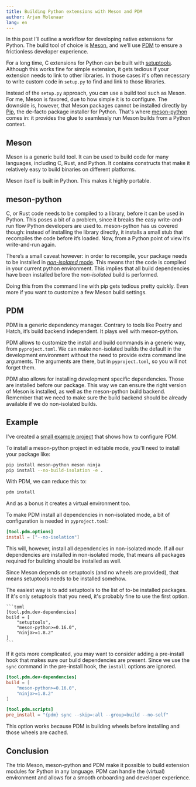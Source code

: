 ```yaml
---
title: Building Python extensions with Meson and PDM
author: Arjan Molenaar
lang: en
---
```


In this post I’ll outline a workflow for developing native extensions for Python. The build tool of choice is
[Meson](http://mesonbuild.com/), and we’ll use [PDM](https://pdm-project.org) to ensure a frictionless developer
experience.

For a long time, C extensions for Python can be built with
[setuptools](https://setuptools.pypa.io/en/latest/userguide/ext_modules.html). Although this works fine for simple
extension, it gets tedious if your extension needs to link to other libraries. In those cases it's often necessary to
write custom code in `setup.py` to find and link to those libraries.

<!--break-->

Instead of the `setup.py` approach, you can use a build tool such as Meson. For me, Meson is favored, due to how simple
it is to configure. The downside is, however, that Meson packages cannot be installed directly by
[Pip](https://pip.pypa.io/), the de-facto package installer for Python. That's where
[meson-python](https://mesonbuild.com/meson-python/) comes in: it provides the glue to seamlessly run Meson builds from
a Python context.

## Meson

Meson is a generic build tool. It can be used to build code for many languages, including C, Rust, and Python. It
contains constructs that make it relatively easy to build binaries on different platforms.

Meson itself is built in Python. This makes it highly portable.

## meson-python

C, or Rust code needs to be compiled to a library, before it can be used in Python. This poses a bit of a problem, since
it breaks the easy write-and-run flow Python developers are used to. meson-python has us covered though: instead of
installing the library directly, it installs a small stub that recompiles the code before it’s loaded. Now, from a Python
point of view it’s write-and-run again.

There’s a small caveat however: in order to recompile, your package needs to be installed in [_non-isolated_
mode](https://pip.pypa.io/en/stable/reference/build-system/pyproject-toml/#build-isolation). This means that the code is
compiled in your current python environment. This implies that all build dependencies have been installed before the
_non-isolated_ build is performed.

Doing this from the command line with pip gets tedious pretty quickly. Even more if you want to customize a few Meson
build settings.

## PDM

PDM is a generic dependency manager. Contrary to tools like Poetry and Hatch, it’s build backend independent. It plays
well with meson-python.

PDM allows to customize the install and build commands in a generic way, from `pyproject.toml`. We can make non-isolated
builds the default in the development environment without the need to provide extra command line arguments. The
arguments are there, but in `pyproject.toml`, so you will not forget them.

PDM also allows for installing development specific dependencies. Those are installed before our package. This way we
can ensure the right version of Meson is installed, as well as the meson-python build backend. Remember that we need to
make sure the build backend should be already available if we do non-isolated builds.

## Example

I've created a [small example project](https://github.com/amolenaar/meson-python-pdm-example) that shows how to
configure PDM.

To install a meson-python project in editable mode, you'll need to install your package
like:

```bash
pip install meson-python meson ninja
pip install --no-build-isolation -e .
```

With PDM, we can reduce this to:

```bash
pdm install
```

And as a bonus it creates a virtual environment too.

To make PDM install all dependencies in non-isolated mode, a bit of configuration is needed in `pyproject.toml`:

```toml
[tool.pdm.options]
install = ["--no-isolation"]
```

This will, however, install all dependencies in non-isolated mode. If all our dependencies are installed in non-isolated
mode, that means all packages required for building should be installed as well.

Since Meson depends on setuptools (and no wheels are provided), that means setuptools needs to be installed somehow.

The easiest way is to add setuptools to the list of to-be installed packages. If it's only setuptools that you need,
it's probably fine to use the first option.

    ```toml
    [tool.pdm.dev-dependencies]
    build = [
        "setuptools",
        "meson-python>=0.16.0",
        "ninja>=1.8.2"
    ]
    ```

If it gets more complicated, you may want to consider adding a pre-install hook that makes sure our build dependencies
are present. Since we use the `sync` command in the pre-install hook, the `install` options are ignored.

```toml
[tool.pdm.dev-dependencies]
build = [
    "meson-python>=0.16.0",
    "ninja>=1.8.2"
]

[tool.pdm.scripts]
pre_install = "{pdm} sync --skip=:all --group=build --no-self"
```

This option works because PDM is building wheels before installing and those wheels are cached.

## Conclusion

The trio Meson, meson-python and PDM make it possible to build extension modules for Python in any language. PDM can
handle the (virtual) environment and allows for a smooth onboarding and developer experience.
